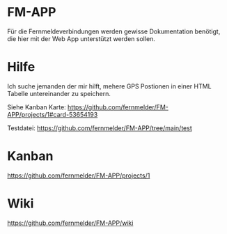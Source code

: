# FM-APP
Für die Fernmeldeverbindungen werden gewisse Dokumentation benötigt, die hier mit der Web App unterstützt werden sollen.

# Hilfe
Ich suche jemanden der mir hilft, mehere GPS Postionen in einer HTML Tabelle untereinander zu speichern.

Siehe Kanban Karte: https://github.com/fernmelder/FM-APP/projects/1#card-53654193

Testdatei: https://github.com/fernmelder/FM-APP/tree/main/test

# Kanban
https://github.com/fernmelder/FM-APP/projects/1

# Wiki
https://github.com/fernmelder/FM-APP/wiki
